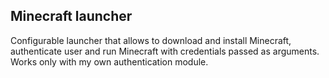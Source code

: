 Minecraft launcher
------------------

Configurable launcher that allows to download and install Minecraft, authenticate user and run Minecraft with credentials passed as arguments.
Works only with my own authentication module.
